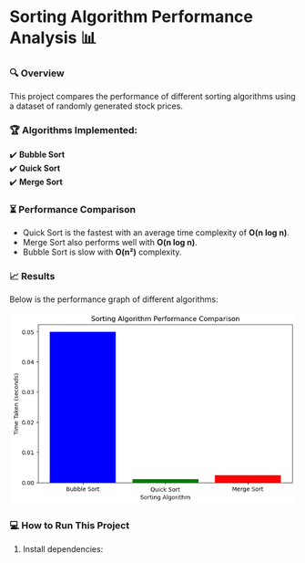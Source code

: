 # Sorting Algorithm Performance Analysis 📊

### 🔍 Overview  
This project compares the performance of different sorting algorithms using a dataset of randomly generated stock prices.

### 🏆 Algorithms Implemented:
✔️ **Bubble Sort**  
✔️ **Quick Sort**  
✔️ **Merge Sort**

### ⏳ Performance Comparison
- Quick Sort is the fastest with an average time complexity of **O(n log n)**.
- Merge Sort also performs well with **O(n log n)**.
- Bubble Sort is slow with **O(n²)** complexity.

### 📈 Results
Below is the performance graph of different algorithms:

![Sorting Performance](./sorting_result.png)


### 💻 How to Run This Project
1. Install dependencies:  
